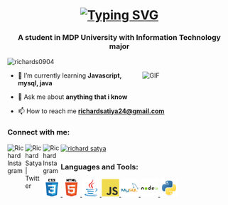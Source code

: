 <h1 align="center"><a href="https://git.io/typing-svg"><img src="https://readme-typing-svg.herokuapp.com?font=Edu+TAS+Beginner&size=35&pause=5000&color=0B2734&background=FFFFFE&center=true&vCenter=true&width=435&lines=Hi+I'm+Richard+Satya" alt="Typing SVG" /></a></h1>
<h3 align="center">A student in MDP University with Information Technology major</h3>

<p align="left"> <img src="https://komarev.com/ghpvc/?username=richards0904&label=Profile%20views&color=0e75b6&style=flat&color=brightgreen" alt="richards0904"  /> </p>
<img align="right" alt="GIF" src="https://media.tenor.com/C8xkrfaxT_wAAAAM/yay-celebration.gif" width="200" />

- 🌱 I’m currently learning **Javascript, mysql, java**

- 💬 Ask me about **anything that i know**

- 📫 How to reach me **richardsatiya24@gmail.com**

<h3 align="left">Connect with me:</h3>
<p align="left">
<a href="https://linkedin.com/in/richard-satya" target="blank"><img align="center" src="https://raw.githubusercontent.com/rahuldkjain/github-profile-readme-generator/master/src/images/icons/Social/linked-in-alt.svg" alt="richard satya" height="30" width="40" /></a>
<a href="https://www.instagram.com/richard_satya/">
<img align="left" alt="Richard Instagram"  width="40" src="https://raw.githubusercontent.com/hussainweb/hussainweb/main/icons/instagram.png" />
</a>
<a href="https://twitter.com/richard_satya">
  <img align="left" alt="Richard Satya | Twitter"  width="40" src="https://raw.githubusercontent.com/peterthehan/peterthehan/master/assets/twitter.svg" />
</a>
<a href="https://www.facebook.com/profile.php?id=100009134602219">
  <img align="left" alt="Richard Instagram" width="40" src="https://upload.wikimedia.org/wikipedia/commons/thumb/1/1b/Facebook_icon.svg/1200px-Facebook_icon.svg.png" />
</a>
</p>

<h3 align="left">Languages and Tools:</h3>
<p align="left"> <a href="https://www.w3schools.com/css/" target="_blank" rel="noreferrer"> <img src="https://raw.githubusercontent.com/devicons/devicon/master/icons/css3/css3-original-wordmark.svg" alt="css3" width="40" height="40"/> </a> <a href="https://www.w3.org/html/" target="_blank" rel="noreferrer"> <img src="https://raw.githubusercontent.com/devicons/devicon/master/icons/html5/html5-original-wordmark.svg" alt="html5" width="40" height="40"/> </a> <a href="https://www.java.com" target="_blank" rel="noreferrer"> <img src="https://raw.githubusercontent.com/devicons/devicon/master/icons/java/java-original.svg" alt="java" width="40" height="40"/> </a> <a href="https://developer.mozilla.org/en-US/docs/Web/JavaScript" target="_blank" rel="noreferrer"> <img src="https://raw.githubusercontent.com/devicons/devicon/master/icons/javascript/javascript-original.svg" alt="javascript" width="40" height="40"/> </a> <a href="https://www.mysql.com/" target="_blank" rel="noreferrer"> <img src="https://raw.githubusercontent.com/devicons/devicon/master/icons/mysql/mysql-original-wordmark.svg" alt="mysql" width="40" height="40"/> </a> <a href="https://nodejs.org" target="_blank" rel="noreferrer"> <img src="https://raw.githubusercontent.com/devicons/devicon/master/icons/nodejs/nodejs-original-wordmark.svg" alt="nodejs" width="40" height="40"/> </a> <a href="https://www.python.org" target="_blank" rel="noreferrer"> <img src="https://raw.githubusercontent.com/devicons/devicon/master/icons/python/python-original.svg" alt="python" width="40" height="40"/> </a> </p>
